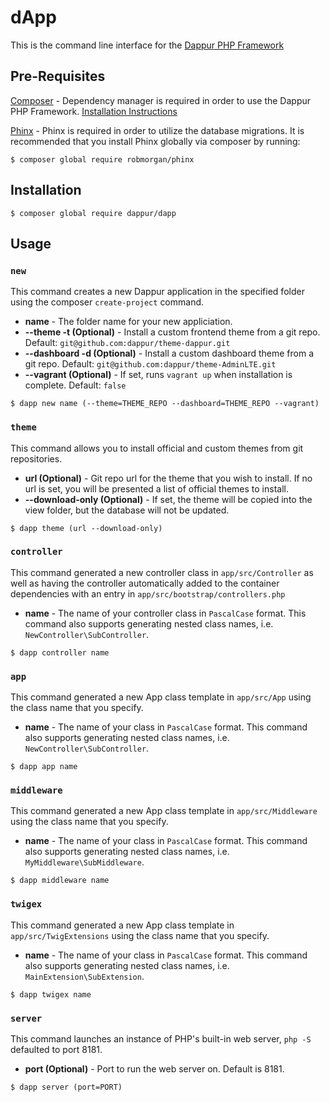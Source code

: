 # dApp

This is the command line interface for the [Dappur PHP Framework](https://github.com/dappur/framework)

## Pre-Requisites
[Composer](https://getcomposer.org/) - Dependency manager is required in order to use the Dappur PHP Framework.  [Installation Instructions](https://getcomposer.org/doc/00-intro.md)

[Phinx](https://phinx.org/) - Phinx is required in order to utilize the database migrations.  It is recommended that you install Phinx globally via composer by running:

    $ composer global require robmorgan/phinx

## Installation

    $ composer global require dappur/dapp

## Usage
### `new`
This command creates a new Dappur application in the specified folder using the composer `create-project` command.
- **name** - The folder name for your new appliciation.
- **--theme -t (Optional)** - Install a custom frontend theme from a git repo. Default: `git@github.com:dappur/theme-dappur.git`
- **--dashboard -d (Optional)** - Install a custom dashboard theme from a git repo. Default: `git@github.com:dappur/theme-AdminLTE.git`
- **--vagrant (Optional)** - If set, runs `vagrant up` when installation is complete. Default: `false`
```
$ dapp new name (--theme=THEME_REPO --dashboard=THEME_REPO --vagrant)
```

### `theme`
This command allows you to install official and custom themes from git repositories.
- **url (Optional)** - Git repo url for the theme that you wish to install.  If no url is set, you will be presented a list of official themes to install.
- **--download-only (Optional)** - If set, the theme will be copied into the view folder, but the database will not be updated.
```
$ dapp theme (url --download-only)
```

### `controller`
This command generated a new controller class in `app/src/Controller` as well as having the controller automatically added to the container dependencies with an entry in `app/src/bootstrap/controllers.php`
- **name** - The name of your controller class in `PascalCase` format.  This command also supports generating nested class names, i.e. `NewController\SubController`.
```
$ dapp controller name
```

### `app`
This command generated a new App class template in `app/src/App` using the class name that you specify.
- **name** - The name of your class in `PascalCase` format.  This command also supports generating nested class names, i.e. `NewController\SubController`.
```
$ dapp app name
```

### `middleware`
This command generated a new App class template in `app/src/Middleware` using the class name that you specify.
- **name** - The name of your class in `PascalCase` format.  This command also supports generating nested class names, i.e. `MyMiddleware\SubMiddleware`.
```
$ dapp middleware name
```

### `twigex`
This command generated a new App class template in `app/src/TwigExtensions` using the class name that you specify.
- **name** - The name of your class in `PascalCase` format.  This command also supports generating nested class names, i.e. `MainExtension\SubExtension`.
```
$ dapp twigex name
```

### `server`
This command launches an instance of PHP's built-in web server, `php -S` defaulted to port 8181.
- **port (Optional)** - Port to run the web server on.  Default is 8181.
```
$ dapp server (port=PORT)
```